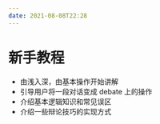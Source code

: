 ```yaml
---
date: 2021-08-08T22:28
---
```


# 新手教程

-   由浅入深，由基本操作开始讲解
-   引导用户将一段对话变成 debate 上的操作
-   介绍基本逻辑知识和常见误区
-   介绍一些辩论技巧的实现方式
